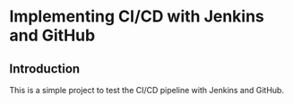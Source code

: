 # Implementing CI/CD with Jenkins and GitHub

## Introduction

This is a simple project to test the CI/CD pipeline with Jenkins and GitHub.
